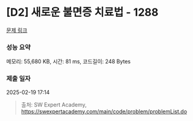 # [D2] 새로운 불면증 치료법 - 1288 

[문제 링크](https://swexpertacademy.com/main/code/problem/problemDetail.do?contestProbId=AV18_yw6I9MCFAZN) 

### 성능 요약

메모리: 55,680 KB, 시간: 81 ms, 코드길이: 248 Bytes

### 제출 일자

2025-02-19 17:14



> 출처: SW Expert Academy, https://swexpertacademy.com/main/code/problem/problemList.do